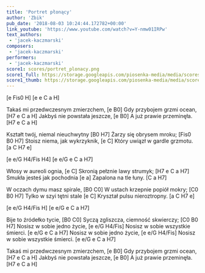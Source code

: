 ```yaml
---
title: 'Portret płonący'
author: 'Zbik'
pub_date: '2018-08-03 10:24:44.172782+00:00'
link_youtube: 'https://www.youtube.com/watch?v=Y-nmw01IRPw'
text_authors:
 - 'jacek-kaczmarski'
composers:
 - 'jacek-kaczmarski'
performers:
 - 'jacek-kaczmarski'
score1: scores/portret_plonacy.png
score1_full: https://storage.googleapis.com/piosenka-media/media/scores/portret_plonacy.png
score1_thumb: https://storage.googleapis.com/piosenka-media/media/scores/portret_plonacy.png.180x0_q85_upscale.png
---
```


[e Fis0 H]
[e e C a H]

Takaś mi przedwczesnym zmierzchem, [e B0]
Gdy przybojem grzmi ocean, [H7 e C a H]
Jakbyś nie powstała jeszcze, [e B0]
A już prawie przeminęła. [H7 e C a H]

Kształt twój, niemal nieuchwytny [B0 H7]
Żarzy się obrysem mroku; [Fis0 B0 H7]
Stoisz niema, jak wykrzyknik, [e C]
Który uwiązł w gardle grzmotu. [a C H7 e]

[e e/G H4/Fis H4]
[e e/G e C a H7]

Włosy w aureoli ognia, [e C]
Skronią pełznie lawy strumyk; [H7 e C a H7]
Smukła jesteś jak pochodnia [e a]
Zapalona na tle łuny. [C a H7]

W oczach dymu masz spirale, [B0 C0]
W ustach krzepnie popiół mokry; [C0 B0 H7]
Tylko w szyi tętni stale [e C]
Kryształ pulsu nieroztropny. [a C H7 e]

[e e/G H4/Fis H]
[e e/G e C a H7]

Bije to źródełko tycie, [B0 C0]
Syczą zgliszcza, ciemność skwierczy; [C0 B0 H7]
Nosisz w sobie jedno życie, [e e/G H4/Fis]
Nosisz w sobie wszystkie śmierci. [e e/G e C a H7]
Nosisz w sobie jedno życie, [e e/G H4/Fis]
Nosisz w sobie wszystkie śmierci. [e e/G e C a H7]

Takaś mi przedwczesnym zmierzchem, [e B0]
Gdy przybojem grzmi ocean, [H7 e C a H]
Jakbyś nie powstała jeszcze, [e B0]
A już prawie przeminęła. [H7 e C a H]